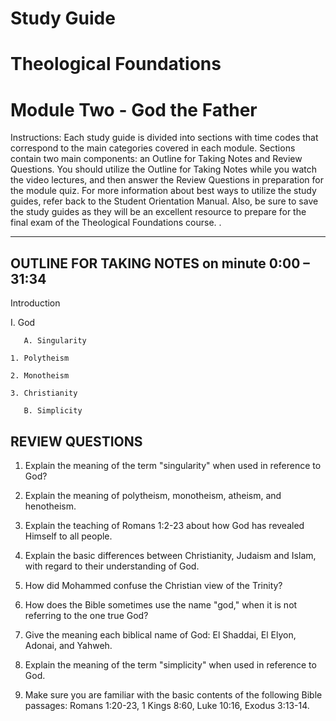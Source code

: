 # Study Guide 
# Theological Foundations
# Module Two - God the Father

Instructions: Each study guide is divided into sections with time codes that correspond to the main categories covered in each module. Sections contain two main components: an Outline for Taking Notes and Review Questions. You should utilize the Outline for Taking Notes while you watch the video lectures, and then answer the Review Questions in preparation for the module quiz. For more information about best ways to utilize the study guides, refer back to the Student Orientation Manual. Also, be sure to save the study guides as they will be an excellent resource to prepare for the final exam of the Theological Foundations course.
.
**********************************

## OUTLINE FOR TAKING NOTES on minute 0:00 – 31:34

Introduction

I. God

       A. Singularity

  	1. Polytheism

  	2. Monotheism

  	3. Christianity

       B. Simplicity

## REVIEW QUESTIONS

1. Explain the meaning of the term "singularity" when used in reference to God? 

2. Explain the meaning of polytheism, monotheism, atheism, and henotheism.

3. Explain the teaching of Romans 1:2-23 about how God has revealed Himself to all people. 

4. Explain the basic differences between Christianity, Judaism and Islam, with regard to their understanding of God. 

5. How did Mohammed confuse the Christian view of the Trinity? 

6. How does the Bible sometimes use the name "god," when it is not referring to the one true God?

7. Give the meaning each biblical name of God: El Shaddai, El Elyon, Adonai, and Yahweh.

8. Explain the meaning of the term "simplicity" when used in reference to God. 

9. Make sure you are familiar with the basic contents of the following Bible passages: Romans 1:20-23, 1 Kings 8:60, Luke 10:16, Exodus 3:13-14.
